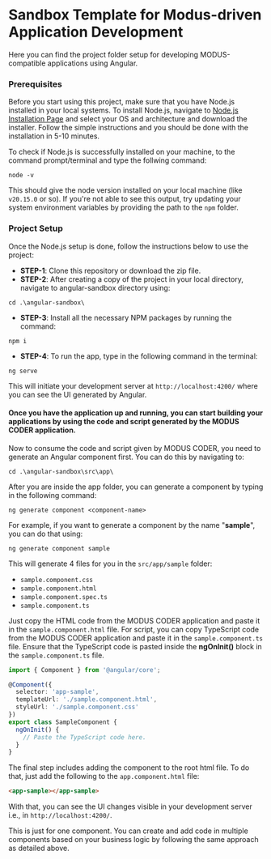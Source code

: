 # Sandbox Template for Modus-driven Application Development

Here you can find the project folder setup for developing MODUS-compatible applications using Angular.

### Prerequisites
Before you start using this project, make sure that you have Node.js installed in your local systems. To install Node.js, navigate to [Node.js Installation Page](https://nodejs.org/en/download) and select your OS and architecture and download the installer. Follow the simple instructions and you should be done with the installation in 5-10 minutes.

To check if Node.js is successfully installed on your machine, to the command prompt/terminal and type the follwing command:
```
node -v
```

This should give the node version installed on your local machine (like ```v20.15.0``` or so). If you're not able to see this output, try updating your system environment variables by providing the path to the ```npm``` folder.

### Project Setup
Once the Node.js setup is done, follow the instructions below to use the project:

- **STEP-1**: Clone this repository or download the zip file.
- **STEP-2**: After creating a copy of the project in your local directory, navigate to angular-sandbox directory using:

```
cd .\angular-sandbox\
```
- **STEP-3**: Install all the necessary NPM packages by running the command:
```
npm i
```
- **STEP-4**: To run the app, type in the following command in the terminal:
```
ng serve
```
 This will initiate your development server at ```http://localhost:4200/``` where you can see the UI generated by Angular.

#### Once you have the application up and running, you can start building your applications by using the code and script generated by the MODUS CODER application.

Now to consume the code and script given by MODUS CODER, you need to generate an Angular component first. You can do this by navigating to:

```
cd .\angular-sandbox\src\app\
```

After you are inside the app folder, you can generate a component by typing in the following command:
```
ng generate component <component-name>
```

For example, if you want to generate a component by the name "**sample**", you can do that using:
```
ng generate component sample
``` 

This will generate 4 files for you in the ```src/app/sample``` folder:
- ```sample.component.css```
- ```sample.component.html```
- ```sample.component.spec.ts```
- ```sample.component.ts```

Just copy the HTML code from the MODUS CODER application and paste it in the ```sample.component.html``` file. For script, you can copy TypeScript code from the MODUS CODER application and paste it in the ```sample.component.ts``` file. Ensure that the TypeScript code is pasted inside the **ngOnInit()** block in the ```sample.component.ts``` file.

```typescript
import { Component } from '@angular/core';

@Component({
  selector: 'app-sample',
  templateUrl: './sample.component.html',
  styleUrl: './sample.component.css'
})
export class SampleComponent {
  ngOnInit() {
    // Paste the TypeScript code here.
  }
}
```

The final step includes adding the component to the root html file. To do that, just add the following to the ```app.component.html``` file:
```html
<app-sample></app-sample>
```

With that, you can see the UI changes visible in your development server i.e., in ```http://localhost:4200/```.

This is just for one component. You can create and add code in multiple components based on your business logic by following the same approach as detailed above.